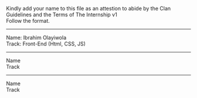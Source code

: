 Kindly add your name to this file as an attestion to abide by the Clan Guidelines and the Terms of The Internship v1
<br/> Follow the format.<br/> 
___
Name: Ibrahim Olayiwola <br/>
Track: Front-End (Html, CSS, JS)
___
Name <br/>
Track
___
Name <br/>
Track
